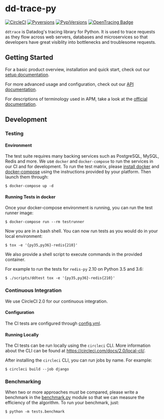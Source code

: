 # dd-trace-py

[![CircleCI](https://circleci.com/gh/DataDog/dd-trace-py/tree/master.svg?style=svg)](https://circleci.com/gh/DataDog/dd-trace-py/tree/master)
[![Pyversions](https://img.shields.io/pypi/pyversions/ddtrace.svg?style=flat)](https://pypi.org/project/ddtrace/)
[![PypiVersions](https://img.shields.io/pypi/v/ddtrace.svg)](https://pypi.org/project/ddtrace/)
[![OpenTracing Badge](https://img.shields.io/badge/OpenTracing-enabled-blue.svg)](http://pypi.datadoghq.com/trace/docs/installation_quickstart.html#opentracing)

`ddtrace` is Datadog's tracing library for Python.  It is used to trace requests
as they flow across web servers, databases and microservices so that developers
have great visiblity into bottlenecks and troublesome requests.

## Getting Started

For a basic product overview, installation and quick start, check out our
[setup documentation][setup docs].

For more advanced usage and configuration, check out our [API
documentation][pypi docs].

For descriptions of terminology used in APM, take a look at the [official
documentation][visualization docs].

[setup docs]: https://docs.datadoghq.com/tracing/setup/python/
[pypi docs]: http://pypi.datadoghq.com/trace/docs/
[visualization docs]: https://docs.datadoghq.com/tracing/visualization/


## Development


### Testing


#### Environment

The test suite requires many backing services such as PostgreSQL, MySQL, Redis
and more. We use ``docker`` and ``docker-compose`` to run the services in our CI
and for development. To run the test matrix, please [install docker][docker] and
[docker-compose][docker-compose] using the instructions provided by your platform. Then
launch them through:

    $ docker-compose up -d


[docker]: https://www.docker.com/products/docker
[docker-compose]: https://www.docker.com/products/docker-compose


#### Running Tests in docker

Once your docker-compose environment is running, you can run the test runner image:

    $ docker-compose run --rm testrunner

Now you are in a bash shell. You can now run tests as you would do in your local environment:

    $ tox -e '{py35,py36}-redis{210}'

We also provide a shell script to execute commands in the provided container.

For example to run the tests for `redis-py` 2.10 on Python 3.5 and 3.6:

    $ ./scripts/ddtest tox -e '{py35,py36}-redis{210}'


### Continuous Integration

We use CircleCI 2.0 for our continuous integration.


#### Configuration

The CI tests are configured through [config.yml](.circleci/config.yml).


#### Running Locally

The CI tests can be run locally using the `circleci` CLI. More information about
the CLI can be found at https://circleci.com/docs/2.0/local-cli/.

After installing the `circleci` CLI, you can run jobs by name. For example:

    $ circleci build --job django


### Benchmarking

When two or more approaches must be compared, please write a benchmark in the
[benchmark.py](tests/benchmark.py) module so that we can measure the efficiency
of the algorithm. To run your benchmark, just:

    $ python -m tests.benchmark

